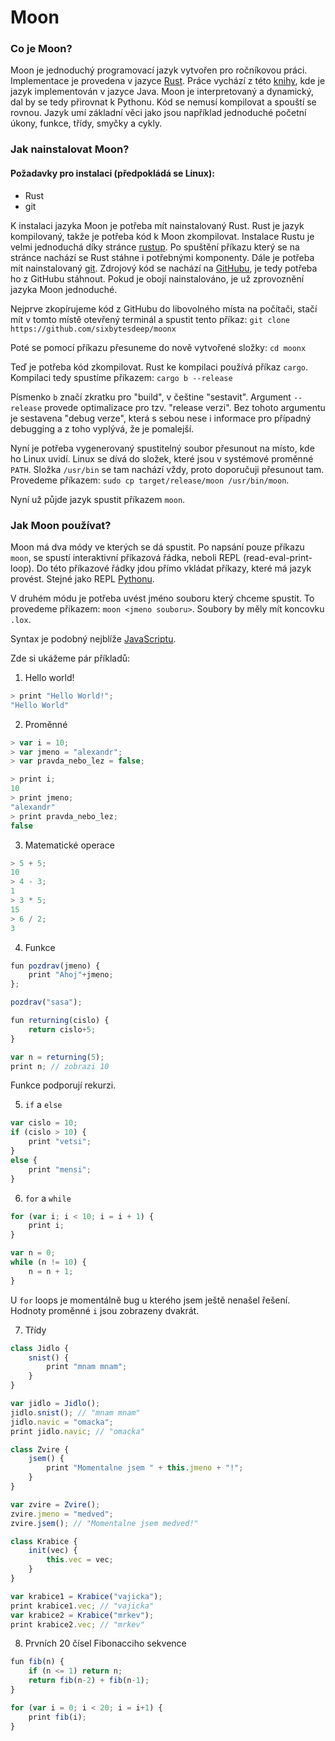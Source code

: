 # Moon

### Co je Moon?
Moon je jednoduchý programovací jazyk vytvořen pro ročníkovou práci. Implementace je provedena v jazyce [Rust](https://www.rust-lang.org/). Práce vychází z této [knihy](https://craftinginterpreters.com/), kde je jazyk implementován v jazyce Java. Moon je interpretovaný a dynamický, dal by se tedy přirovnat k Pythonu. Kód se nemusí kompilovat a spouští se rovnou. Jazyk umí základní věci jako jsou například jednoduché početní úkony, funkce, třídy, smyčky a cykly.

### Jak nainstalovat Moon?
#### Požadavky pro instalaci (předpokládá se Linux):
- Rust
- git

K instalaci jazyka Moon je potřeba mít nainstalovaný Rust. Rust je jazyk kompilovaný, takže je potřeba kód k Moon zkompilovat. Instalace Rustu je velmi jednoduchá díky stránce [rustup](https://rustup.rs/). Po spuštění příkazu který se na stránce nachází se Rust stáhne i potřebnými komponenty. Dále je potřeba mít nainstalovaný [git](https://git-scm.com/). Zdrojový kód se nachází na [GitHubu](https://github.com/), je tedy potřeba ho z GitHubu stáhnout. Pokud je obojí nainstalováno, je už zprovoznění jazyka Moon jednoduché.

Nejprve zkopírujeme kód z GitHubu do libovolného místa na počítači, stačí mít v tomto místě otevřený terminál a spustit tento příkaz:
`git clone https://github.com/sixbytesdeep/moonx`

Poté se pomocí příkazu přesuneme do nově vytvořené složky:
`cd moonx` 

Teď je potřeba kód zkompilovat. Rust ke kompilaci používá příkaz `cargo`. Kompilaci tedy spustíme příkazem:
`cargo b --release`

Písmenko `b` značí zkratku pro "build", v češtine "sestavit". Argument `--release` provede optimalizace pro tzv. "release verzi". Bez tohoto argumentu je sestavena "debug verze", která s sebou nese i informace pro případný debugging a z toho vyplývá, že je pomalejší.

Nyní je potřeba vygenerovaný spustitelný soubor přesunout na místo, kde ho Linux uvidí. Linux se dívá do složek, které jsou v systémové proměnné `PATH`. Složka `/usr/bin` se tam nachází vždy, proto doporučuji přesunout tam. Provedeme příkazem:
`sudo cp target/release/moon /usr/bin/moon`.

Nyní už půjde jazyk spustit příkazem `moon`.

<div style="page-break-after: always;"></div>

### Jak Moon používat?
Moon má dva módy ve kterých se dá spustit. Po napsání pouze příkazu `moon`, se spustí interaktivní příkazová řádka, neboli REPL (read-eval-print-loop). Do této příkazové řádky jdou přímo vkládat příkazy, které má jazyk provést. Stejné jako REPL [Pythonu](https://www.python.org/).

V druhém módu je potřeba uvést jméno souboru který chceme spustit. To provedeme příkazem: `moon <jmeno souboru>`. Soubory by měly mít koncovku `.lox`.

Syntax je podobný nejblíže [JavaScriptu](https://cs.wikipedia.org/wiki/JavaScript).

Zde si ukážeme pár příkladů:

1. Hello world!
```javascript
> print "Hello World!";
"Hello World"
```
2. Proměnné
```javascript
> var i = 10;
> var jmeno = "alexandr";
> var pravda_nebo_lez = false;

> print i;
10
> print jmeno;
"alexandr"
> print pravda_nebo_lez;
false
```
3. Matematické operace
```javascript
> 5 + 5;
10
> 4 - 3;
1
> 3 * 5;
15
> 6 / 2;
3
```
<div style="page-break-after: always;"></div>

4. Funkce
```javascript
fun pozdrav(jmeno) {
    print "Ahoj"+jmeno;
};

pozdrav("sasa");

fun returning(cislo) {
    return cislo+5;
}

var n = returning(5);
print n; // zobrazi 10
```
Funkce podporují rekurzi.

5. `if` a `else`
```javascript
var cislo = 10;
if (cislo > 10) {
    print "vetsi";
}
else {
    print "mensi";
}
```
6. `for` a `while`
```javascript
for (var i; i < 10; i = i + 1) {
    print i;
}

var n = 0;
while (n != 10) {
    n = n + 1;
}
```
U `for` loops je momentálně bug u kterého jsem ještě nenašel řešení. Hodnoty proměnné `i` jsou zobrazeny dvakrát.

<div style="page-break-after: always;"></div>

7. Třídy
```javascript
class Jidlo {
    snist() {
        print "mnam mnam";
    }
}

var jidlo = Jidlo();
jidlo.snist(); // "mnam mnam"
jidlo.navic = "omacka";
print jidlo.navic; // "omacka"

class Zvire {
    jsem() {
        print "Momentalne jsem " + this.jmeno + "!";
    }
}

var zvire = Zvire();
zvire.jmeno = "medved";
zvire.jsem(); // "Momentalne jsem medved!"

class Krabice {
    init(vec) {
        this.vec = vec;
    }
}

var krabice1 = Krabice("vajicka");
print krabice1.vec; // "vajicka"
var krabice2 = Krabice("mrkev");
print krabice2.vec; // "mrkev"
```
8. Prvních 20 čísel Fibonacciho sekvence
```javascript
fun fib(n) {
	if (n <= 1) return n;
	return fib(n-2) + fib(n-1);
}

for (var i = 0; i < 20; i = i+1) {
	print fib(i);
}
```